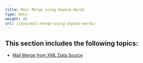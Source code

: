 ```yaml
---
title: Mail Merge using Aspose.Words
type: docs
weight: 40
url: /java/mail-merge-using-aspose-words/
---
```


## This section includes the following topics:

- [Mail Merge from XML Data Source](https://docs.aspose.com/words/java/mail-merge-from-xml-data-source/)
